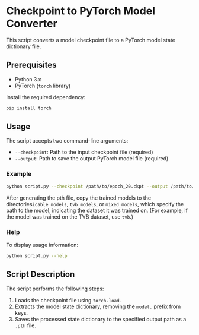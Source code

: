 # Checkpoint to PyTorch Model Converter

This script converts a model checkpoint file to a PyTorch model state dictionary file.



## Prerequisites

- Python 3.x
- PyTorch (`torch` library)

Install the required dependency:
```bash
pip install torch
```



## Usage

The script accepts two command-line arguments:
- `--checkpoint`: Path to the input checkpoint file (required)
- `--output`: Path to save the output PyTorch model file (required)

### Example

```bash
python script.py --checkpoint /path/to/epoch_20.ckpt --output /path/to/model_20.pth
```

After generating the pth file, copy the trained models to the directories`icable_models`, `tvb_models`, or `mixed_models`, which specify the path to the model, indicating the dataset it was trained on. (For example, if the model was trained on the TVB dataset, use `tvb`.)

### Help

To display usage information:
```bash
python script.py --help
```



## Script Description

The script performs the following steps:
1. Loads the checkpoint file using `torch.load`.
2. Extracts the model state dictionary, removing the `model.` prefix from keys.
3. Saves the processed state dictionary to the specified output path as a `.pth` file.
